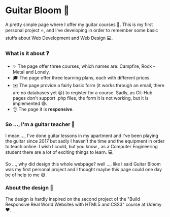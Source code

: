# Guitar Bloom 🌱

A pretty simple page where I offer my guitar courses 🎸. This is my first personal project ⭐, and I've developing in order to remember some basic stuffs about Web Development and Web Design 💻.

### What is it about ❓

- ✨ The page offer three courses, which names are: Campfire, Rock - Metal and Lonely.
- 🎓 The page offer three learning plans, each with different prices.
- ✉️ The page provide a fairly basic form (it works through an email, there are no databases yet 😢) to register for a course. Sadly, as Git-Hub pages don't support .php files, the form it is not working, but it is implemented 😅.
- 👌 The page it is **responsive**.

### So ..., I'm a guitar teacher 🤔

I mean ..., I've done guitar lessons in my apartment and I've been playing the guitar since 2017 but sadly I haven't the time and the equipment in order to teach online. I wish I could, but you know , as a Computer Engineering student there are a lot of exciting things to learn. 💻

So ..., why did design this whole webpage? well ..., like I said Guitar Bloom was my first personal project and I thought maybe this page could one day be of help to me 😅.

### About the design 🎨

The design is hardly inspired on the second project of the "Build Responsive Real World Websites with HTML5 and CSS3" course at Udemy ❤️.
